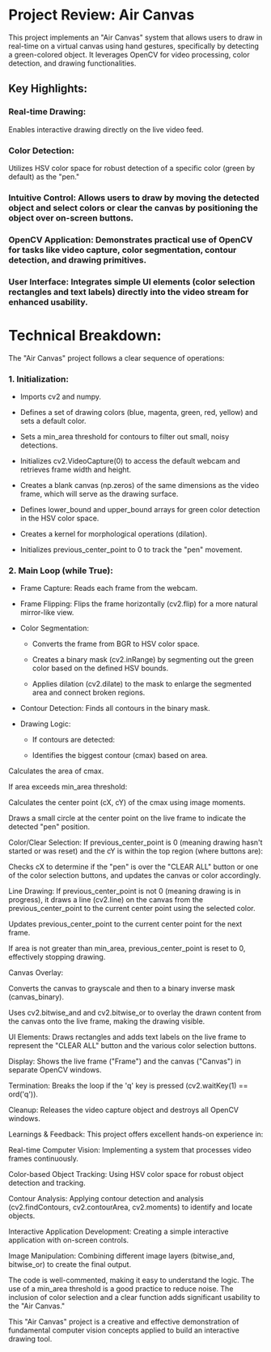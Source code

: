# Project Review: Air Canvas

This project implements an "Air Canvas" system that allows users to draw in real-time on a virtual canvas using hand gestures, specifically by detecting a green-colored object. It leverages OpenCV for video processing, color detection, and drawing functionalities.


## Key Highlights:

### Real-time Drawing: 
Enables interactive drawing directly on the live video feed.

### Color Detection: 
Utilizes HSV color space for robust detection of a specific color (green by default) as the "pen."

### Intuitive Control: Allows users to draw by moving the detected object and select colors or clear the canvas by positioning the object over on-screen buttons.

### OpenCV Application: Demonstrates practical use of OpenCV for tasks like video capture, color segmentation, contour detection, and drawing primitives.

### User Interface: Integrates simple UI elements (color selection rectangles and text labels) directly into the video stream for enhanced usability.

# Technical Breakdown:
The "Air Canvas" project follows a clear sequence of operations:

### 1. Initialization:

- Imports cv2 and numpy.

- Defines a set of drawing colors (blue, magenta, green, red, yellow) and sets a default color.

- Sets a min_area threshold for contours to filter out small, noisy detections.

- Initializes cv2.VideoCapture(0) to access the default webcam and retrieves frame width and height.

- Creates a blank canvas (np.zeros) of the same dimensions as the video frame, which will serve as the drawing surface.

- Defines lower_bound and upper_bound arrays for green color detection in the HSV color space.

- Creates a kernel for morphological operations (dilation).

- Initializes previous_center_point to 0 to track the "pen" movement.

### 2. Main Loop (while True):

- Frame Capture: Reads each frame from the webcam.

- Frame Flipping: Flips the frame horizontally (cv2.flip) for a more natural mirror-like view.

- Color Segmentation:

   - Converts the frame from BGR to HSV color space.

   - Creates a binary mask (cv2.inRange) by segmenting out the green color based on the defined HSV bounds.

   - Applies dilation (cv2.dilate) to the mask to enlarge the segmented area and connect broken regions.

- Contour Detection: Finds all contours in the binary mask.

- Drawing Logic:

  - If contours are detected:

  - Identifies the biggest contour (cmax) based on area.

Calculates the area of cmax.

If area exceeds min_area threshold:

Calculates the center point (cX, cY) of the cmax using image moments.

Draws a small circle at the center point on the live frame to indicate the detected "pen" position.

Color/Clear Selection: If previous_center_point is 0 (meaning drawing hasn't started or was reset) and the cY is within the top region (where buttons are):

Checks cX to determine if the "pen" is over the "CLEAR ALL" button or one of the color selection buttons, and updates the canvas or color accordingly.

Line Drawing: If previous_center_point is not 0 (meaning drawing is in progress), it draws a line (cv2.line) on the canvas from the previous_center_point to the current center point using the selected color.

Updates previous_center_point to the current center point for the next frame.

If area is not greater than min_area, previous_center_point is reset to 0, effectively stopping drawing.

Canvas Overlay:

Converts the canvas to grayscale and then to a binary inverse mask (canvas_binary).

Uses cv2.bitwise_and and cv2.bitwise_or to overlay the drawn content from the canvas onto the live frame, making the drawing visible.

UI Elements: Draws rectangles and adds text labels on the live frame to represent the "CLEAR ALL" button and the various color selection buttons.

Display: Shows the live frame ("Frame") and the canvas ("Canvas") in separate OpenCV windows.

Termination: Breaks the loop if the 'q' key is pressed (cv2.waitKey(1) == ord('q')).

Cleanup: Releases the video capture object and destroys all OpenCV windows.

Learnings & Feedback:
This project offers excellent hands-on experience in:

Real-time Computer Vision: Implementing a system that processes video frames continuously.

Color-based Object Tracking: Using HSV color space for robust object detection and tracking.

Contour Analysis: Applying contour detection and analysis (cv2.findContours, cv2.contourArea, cv2.moments) to identify and locate objects.

Interactive Application Development: Creating a simple interactive application with on-screen controls.

Image Manipulation: Combining different image layers (bitwise_and, bitwise_or) to create the final output.

The code is well-commented, making it easy to understand the logic. The use of a min_area threshold is a good practice to reduce noise. The inclusion of color selection and a clear function adds significant usability to the "Air Canvas."

This "Air Canvas" project is a creative and effective demonstration of fundamental computer vision concepts applied to build an interactive drawing tool.
